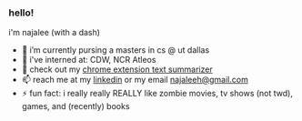 ### hello!

i'm najalee (with a dash)

- 🔭 i’m currently pursing a masters in cs @ ut dallas
- 👯 i've interned at: CDW, NCR Atleos
- 🤔 check out my [chrome extension text summarizer](https://github.com/najalee/nlp-project)
- 📫 reach me at my [linkedin](https://www.linkedin.com/in/najalee) or my email najaleeh@gmail.com
- ⚡ fun fact: i really really REALLY like zombie movies, tv shows (not twd), games, and (recently) books

<!--
**najalee/najalee** is a ✨ _special_ ✨ repository because its `README.md` (this file) appears on your GitHub profile.

Here are some ideas to get you started:

- 🔭 I’m currently working on ...
- 🌱 I’m currently learning ...
- 👯 I’m looking to collaborate on ...
- 🤔 I’m looking for help with ...
- 💬 Ask me about ...
- 📫 How to reach me: ...
- 😄 Pronouns: ...
- ⚡ Fun fact: ...
-->
